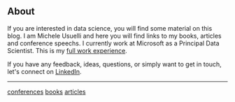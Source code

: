 
## About

If you are interested in data science, you will find some material on this blog. I am Michele Usuelli and here you will find links to my books, articles and conference speechs. I currently work at Microsoft as a Principal Data Scientist. This is my [full work experience](pages/biography.md).

If you have any feedback, ideas, questions, or simply want to get in touch, let's connect on [LinkedIn](https://uk.linkedin.com/in/michele-usuelli-1b84b460).


---


[conferences](pages/conferences.md)
[books](pages/books.md)
[articles](pages/articles.md)



